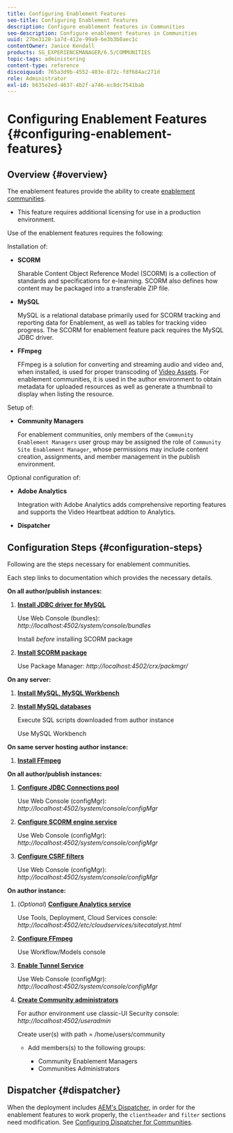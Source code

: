 ```yaml
---
title: Configuring Enablement Features
seo-title: Configuring Enablement Features
description: Configure enablement features in Communities
seo-description: Configure enablement features in Communities
uuid: 27be3128-1a7d-412e-99a9-6e3b3b0aec1c
contentOwner: Janice Kendall
products: SG_EXPERIENCEMANAGER/6.5/COMMUNITIES
topic-tags: administering
content-type: reference
discoiquuid: 765a3d9b-4552-403e-872c-fdf684ac271d
role: Administrator
exl-id: b635e2ed-4637-4b2f-a746-ec8dc7541bab
---
```

# Configuring Enablement Features {#configuring-enablement-features}

## Overview {#overview}

The enablement features provide the ability to create [enablement communities](overview.md#enablement-community).

* This feature requires additional licensing for use in a production environment.

Use of the enablement features requires the following:

Installation of:

* **SCORM**
  
  Sharable Content Object Reference Model (SCORM) is a collection of standards and specifications for e-learning. SCORM also defines how content may be packaged into a transferable ZIP file.

* **MySQL**
  
  MySQL is a relational database primarily used for SCORM tracking and reporting data for Enablement, as well as tables for tracking video progress. The SCORM for enablement feature pack requires the MySQL JDBC driver.

* **FFmpeg**
  
  FFmpeg is a solution for converting and streaming audio and video and, when installed, is used for proper transcoding of [Video Assets](../../help/sites-authoring/default-components-foundation.md#video). For enablement communities, it is used in the author environment to obtain metadata for uploaded resources as well as generate a thumbnail to display when listing the resource.

Setup of:

* **Community Managers**
  
  For enablement communities, only members of the `Community Enablement Managers` user group may be assigned the role of `Community Site Enablement Manager`, whose permissions may include content creation, assignments, and member management in the publish environment.

Optional configuration of:

* **Adobe Analytics**
  
  Integration with Adobe Analytics adds comprehensive reporting features and supports the Video Heartbeat addtion to Analytics.

* **Dispatcher**

## Configuration Steps {#configuration-steps}

Following are the steps necessary for enablement communities.

Each step links to documentation which provides the necessary details.

**On all author/publish instances:**

1. **[Install JDBC driver for MySQL](deploy-communities.md#jdbc-driver-for-mysql)**

   Use Web Console (bundles): *http://localhost:4502/system/console/bundles*

   Install *before* installing SCORM package

1. **[Install SCORM package](deploy-communities.md#scorm-package)**


   Use Package Manager: *http://localhost:4502/crx/packmgr/*

**On any server:**

1. **[Install MySQL, MySQL Workbench](mysql.md)**

1. **[Install MySQL databases](mysql.md#database-setup)**

   Execute SQL scripts downloaded from author instance

   Use MySQL Workbench

**On same server hosting author instance:**

1. **[Install FFmpeg](ffmpeg.md)**

**On all author/publish instances:**

1. **[Configure JDBC Connections pool](mysql.md#configure-jdbc-connections)**

   Use Web Console (configMgr): *http://localhost:4502/system/console/configMgr*

1. **[Configure SCORM engine service](mysql.md#aem-communities-scormengine-service)**

   Use Web Console (configMgr): *http://localhost:4502/system/console/configMgr*

1. **[Configure CSRF filters](mysql.md#adobe-granite-csrf-filter)**

   Use Web Console (configMgr): *http://localhost:4502/system/console/configMgr*

**On author instance:**

1. (*Optional*) **[Configure Analytics service](analytics.md)**

   Use Tools, Deployment, Cloud Services console: *http://localhost:4502/etc/cloudservices/sitecatalyst.html*

1. **[Configure FFmpeg](ffmpeg.md#configure-ffmpeg-transcoding-service)**

   Use Workflow/Models console

1. **[Enable Tunnel Service](deploy-communities.md#tunnel-service-on-author)**

   Use Web Console (configMgr): *http://localhost:4502/system/console/configMgr*

1. **[Create Community administrators](users.md#creating-community-members)** 

   For author environment use classic-UI Security console: *http://localhost:4502/useradmin*
 
   Create user(s) with path = /home/users/community

   * Add members(s) to the following groups:

     * Community Enablement Managers
     * Communities Administrators

## Dispatcher {#dispatcher}

When the deployment includes [AEM's Dispatcher](https://helpx.adobe.com/experience-manager/dispatcher/using/dispatcher.html), in order for the enablement features to work properly, the `clientheader` and `filter` sections need modification. See [Configuring Dispatcher for Communities](dispatcher.md#enablement).
